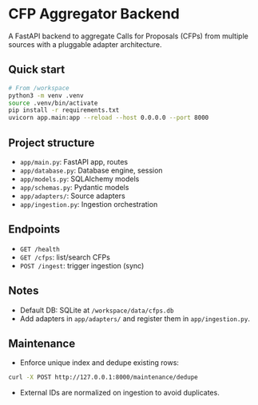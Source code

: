 # CFP Aggregator Backend

A FastAPI backend to aggregate Calls for Proposals (CFPs) from multiple sources with a pluggable adapter architecture.

## Quick start

```bash
# From /workspace
python3 -m venv .venv
source .venv/bin/activate
pip install -r requirements.txt
uvicorn app.main:app --reload --host 0.0.0.0 --port 8000
```

## Project structure

- `app/main.py`: FastAPI app, routes
- `app/database.py`: Database engine, session
- `app/models.py`: SQLAlchemy models
- `app/schemas.py`: Pydantic models
- `app/adapters/`: Source adapters
- `app/ingestion.py`: Ingestion orchestration

## Endpoints

- `GET /health`
- `GET /cfps`: list/search CFPs
- `POST /ingest`: trigger ingestion (sync)

## Notes

- Default DB: SQLite at `/workspace/data/cfps.db`
- Add adapters in `app/adapters/` and register them in `app/ingestion.py`.

## Maintenance

- Enforce unique index and dedupe existing rows:
```bash
curl -X POST http://127.0.0.1:8000/maintenance/dedupe
```

- External IDs are normalized on ingestion to avoid duplicates.